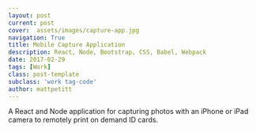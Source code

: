 ```yaml
---
layout: post
current: post
cover:  assets/images/capture-app.jpg
navigation: True
title: Mobile Capture Application
description: React, Node, Bootstrap, CSS, Babel, Webpack
date: 2017-02-29
tags: [Work]
class: post-template
subclass: 'work tag-code'
author: mattpetitt
---
```


A React and Node application for capturing photos with an iPhone or iPad camera to remotely print on demand ID cards.